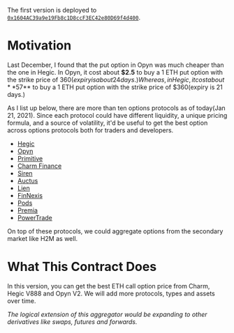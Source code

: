 The first version is deployed to [`0x1604AC39a9e19Fb8c1D8ccF3EC42e80D69f4d400`](https://etherscan.io/tx/0x404cf70bda1cca4e7519579c0e601b112eb88b29f2d0df5faa59f43c4ccb83ab).

# Motivation

Last December, I found that the put option in Opyn was much cheaper than the one in Hegic. In Opyn, it cost about **$2.5** to buy a 1 ETH put option with the strike price of $360(expiry is about 24days.) Whereas, in Hegic, it cost about **$57** to buy a 1 ETH put option with the strike price of $360(expiry is 21 days.)

As I list up below, there are more than ten options protocols as of today(Jan 21, 2021). Since each protocol could have different liquidity, a unique pricing formula, and a source of volatility, it'd be useful to get the best option across options protocols both for traders and developers.

- [Hegic](https://www.hegic.co/)
- [Opyn](https;//opyn.co)
- [Primitive](https://primitive.finance/)
- [Charm Finance](https://charm.fi/)
- [Siren](https://sirenmarkets.com/)
- [Auctus](https://app.auctus.org/)
- [Lien](https://lien.finance/)
- [FinNexis](https://finnexus.io/)
- [Pods](https://www.pods.finance/)
- [Premia](https://www.premia.finance/)
- [PowerTrade](https://power.trade/)

On top of these protocols, we could aggregate options from the secondary market like H2M as well.

# What This Contract Does

In this version, you can get the best ETH call option price from Charm, Hegic V888 and Opyn V2. We will add more protocols, types and assets over time.

_The logical extension of this aggregator would be expanding to other derivatives like swaps, futures and forwards._
